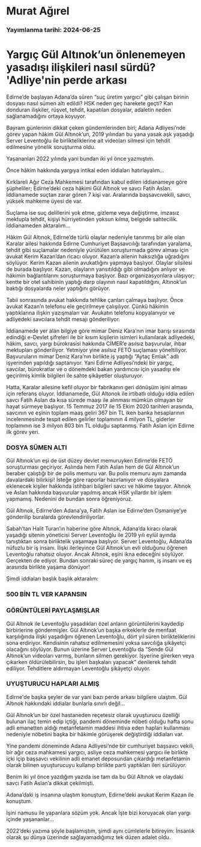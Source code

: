 # Murat Ağırel

### Yayımlanma tarihi: 2024-06-25

# Yargıç Gül Altınok’un önlenemeyen yasadışı ilişkileri nasıl sürdü? 'Adliye'nin perde arkası

Edirne’de başlayan Adana’da süren “suç üretim yargıcı” gibi çalışan birinin dosyası nasıl sümen altı edildi? HSK neden geç harekete geçti? Kan donduran ilişkiler, rüşvet, tehdit, kapatılan dosyalar, adaletin neden sağlanamadığını ortaya koyuyor.

Bayram günlerinin dikkat çeken gündemlerinden biri; Adana Adliyesi’nde görev yapan hâkim Gül Altınok’un, 2019 yılından bu yana yasak aşk yaşadığı Server Leventoğlu ile birlikteliklerine ait videoları silmesi için tehdit edilmesine yönelik soruşturma oldu.

Yaşananları 2022 yılında yani bundan iki yıl önce yazmıştım.

Önce hâkim hakkında yargıya intikal eden iddiaları hatırlayalım...

Kırklareli Ağır Ceza Mahkemesi tarafından kabul edilen iddianameye göre şüpheliler; Edirne’deki ceza hâkimi Gül Altınok ve savcı Fatih Aslan. İddianamede suçtan zarar gören 7 kişi var. Aralarında başsavcıvekili, savcı, yüksek mahkeme üyesi de var.

Suçlama ise suç delillerini yok etme, gizleme veya değiştirme, imzasız mektupla tehdit, kişiyi hürriyetinden yoksun kılma, belgede sahtecilik. İddianameden aktaralım...

Hâkim Gül Altınok, Edirne’de türlü olaylar nedeniyle tanınmış bir aile olan Karalar ailesi hakkında Edirne Cumhuriyet Başsavcılığı tarafından yaralama, tehdit gibi suçlamalar nedeniyle yürütülen soruşturmada görev alması için avukat Kerim Kazan’dan ricacı oluyor. Kazan’a ailenin haksızlığa uğradığını söylüyor. Kerim Kazan ailenin avukatlığını yapmaya başlıyor. Olaylar silsilesi de burada başlıyor. Kazan, olayların yansıtıldığı gibi olmadığını anlıyor ve hâkimin bağlantılarını soruşturmaya başlıyor. Bazı organizasyonlara ulaşıyor; kentte bir otel sahibinin yaptığı darp olayının nasıl kapatıldığını, Altınok’un baktığı dosyalarda neler yaptığını görüyor.

Tabii sonrasında avukat hakkında tehlike çanları çalmaya başlıyor. Önce avukat Kazan’n telefonu ele geçirilmeye çalışılıyor. Çünkü hâkimin yaptıklarına ilişkin yazışmaları var. Avukatın telefonu kopyalanıyor ve adliyedeki savcılara tehdit mesajı gönderiliyor.

İddianamede yer alan bilgiye göre mimar Deniz Kara’nın imar barışı sırasında edindiği e-Devlet şifreleri ile bir kısım kişilerin isimleri kullanılarak adliyedeki, hâkim, savcı, yargı bürokrasisi hakkında CİMER’e asılsız başvurular, ihbar mektupları gönderiliyor. Yetmiyor yine asılsız FETÖ suçlaması yöneltiliyor. Başvuruların mimar Deniz Kara’nın birlikte iş yaptığı “Aytaç Emlak” adlı işyerinden yapıldığı saptanıyor. Yani Edirne Adliyesi’ndeki bir yargıç, savcılar, bürokratlar ve o dönemdeki bakan yardımcısı için yasadışı ele geçirilmiş kimlik bilgileri ile sahte şikâyetler oluşturuyor.

Hatta, Karalar ailesine kefil oluyor bir fabrikanın geri dönüşüm işini alması için referans oluyor. İddianamede, Gül Altonok ile irtibatlı olduğu iddia edilen savcı Fatih Aslan da kısa sürede maaşı ile alınması mümkün olmayan bir hayat sürmeye başlıyor. 15 Temmuz 2017 ile 15 Ekim 2020 tarihleri arasında, savcının ve eşinin toplam maaş geliri 367 bin TL iken banka hesaplarının incelenmesinde tespit edilen gelirler toplamının 4 milyon TL, giderler toplamının ise 3 milyon 803 bin TL olduğu saptanmış. Fatih Aslan için Edirne ilk görev yeri.


### DOSYA SÜMEN ALTI

Gül Altınok’un eşi de üst düzey devlet memuruyken Edirne’de FETÖ soruşturması geçiriyor. Aslında hem Fatih Aslan hem de Gül Altınok’un beraber çalıştığı bir de polis memuru var. Bu polis memuru aynı zamanda davalardaki bilirkişi! İsteğe göre raporlar hazırlanıyor ve dosyalara eklenecek kişiler hakkında istihbari bilgileri savcı ve hâkime taşıyor. Altınok ve Aslan hakkında başvurular yapılmış ancak HSK yıllardır bir işlem yapmamış. Nedenini de bundan sonra öğreniyoruz.

Gül Altınok, Edirne’den Adana’ya, Fatih Aslan ise Edirne’den Osmaniye’ye gönderilip buralarda görevlendiriliyorlar.

Sabah’tan Halit Turan’ın haberine göre Altınok, Adana’da kiracı olarak yaşadığı sitenin yöneticisi Server Leventoğlu ile 2019 yılı eylül ayında tanıştıktan sonra birliktelik yaşamaya başlıyor. Server Leventoğlu, Adana’da nüfuzlu bir iş insanı. İlişki ilerleyince Gül Altınok’un evli olduğunu öğrenen Leventoğlu rahatsız oluyor. Ancak Altınok, eşini ikna edeceğini söylüyor. Gerçekten de ediyor. Bundan sonraki süreç de yargıç hanım, iş insanı ve eş arasında birlikte yaşama dönüyor!

Şimdi iddiaları başlık başlık aktaralım:


### 500 BİN TL VER KAPANSIN


### GÖRÜNTÜLERİ PAYLAŞMIŞLAR

Gül Altınok ile Leventoğlu yaşadıkları özel anların görüntülerini kaydedip birbirlerine göndermişler. Gül Altınok’un başka erkeklerle de menfaat karşılığında ilişki yaşadığını öğrenen Leventoğlu, dört yıl süren birlikteliklerini sona erdiriyor. Kendisinin rahatsız edilmemesini yoksa savcılığa şikâyetçi olacağını söylüyor. Bunun üzerine Server Leventoğlu da “Sende Gül Altınok’un videoları varmış, bunların silmen gerekiyor. İşyerine girerken veya çıkarken öldürülebilirsin, bu işleri başkaları yapacak” denilerek tehdit ediliyor. Tehditlere aldırmayan Leventoğlu şikâyetçi oluyor.


### UYUŞTURUCU HAPLARI ALMIŞ

Edirne'de başka şeyler de var yani bazı perde arkası bilgilere ulaştım. Gül Altınok hakkındaki iddialar bunlarla sınırlı değil...

Gül Altınok’un bir özel hastaneden reçetesiz olarak uyuşturucu özelliği bulunan ilaç temin edip içtiği, pandemi döneminde nöbeti olduğu hafta sonu adli emanetten aldığı metanfetamin maddesi ihtiva eden hapları kullanması nedeniyle nöbetini başka bir hâkimle görüşerek değiştirdiği iddiaları var.

Yine pandemi döneminde Adana Adliyesi’nde bir cumhuriyet başsavcı vekili, bir ağır ceza mahkamesi yargıcı, asliye ceza mahkemesi yargıcı ile birlikte içki içip başsavcı vekilinin adli emanet deposundan çıkardığı metanfetamin olarak bilinen uyuşturucuyu kullanıp birlikte parti yaptıkları ileri sürülüyor.

Benim iki yıl önce yazdığım yazıda ise tam da bu Gül Altınok ve olaydaki savcı Fatih Aslan’a dikkat çekilmişti.

Adana’daki iş insanına ulaştım konuştum, Edirne’deki avukat Kerim Kazan ile konuştum.

İşini namusu ile yapanlara sözüm yok. Ancak İşte bizi koruyacak olan yargı içinde yaşananlar...

2022’deki yazıma şöyle başlamıştım, şimdi aynı cümlelerle bitireyim: İnsanlık olarak şu dünya üzerinde sağlayamadığımız tek düzen adalet oldu.

